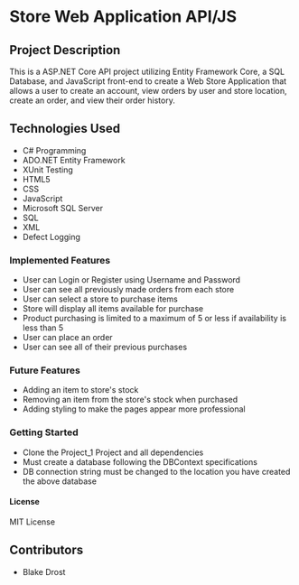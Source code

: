 # Store Web Application API/JS
## Project Description
This is a ASP.NET Core API project utilizing Entity Framework Core, a SQL Database, and JavaScript front-end to create a Web Store Application that allows a user to create an account, view orders by user and store location, create an order, and view their order history.
## Technologies Used
- C# Programming
- ADO.NET Entity Framework
- XUnit Testing
- HTML5
- CSS
- JavaScript
- Microsoft SQL Server
- SQL
- XML
- Defect Logging
### Implemented Features
- User can Login or Register using Username and Password
- User can see all previously made orders from each store
- User can select a store to purchase items
- Store will display all items available for purchase
- Product purchasing is limited to a maximum of 5 or less if availability is less than 5
- User can place an order
- User can see all of their previous purchases
### Future Features
- Adding an item to store's stock
- Removing an item from the store's stock when purchased
- Adding styling to make the pages appear more professional
### Getting Started
- Clone the Project_1 Project and all dependencies
- Must create a database following the DBContext specifications
- DB connection string must be changed to the location you have created the above database
#### License
MIT License
## Contributors
- Blake Drost
